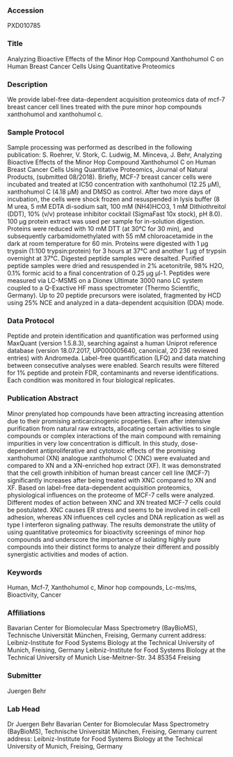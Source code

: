 ### Accession
PXD010785

### Title
Analyzing Bioactive Effects of the Minor Hop Compound Xanthohumol C on Human Breast Cancer Cells Using Quantitative Proteomics

### Description
We provide label-free data-dependent acquisition proteomics data of mcf-7 breast cancer cell lines treated with the pure minor hop compounds xanthohumol and xanthohumol c.

### Sample Protocol
Sample processing was performed as described in the following publication: S. Roehrer, V. Stork, C. Ludwig, M. Minceva, J. Behr, Analyzing Bioactive Effects of the Minor Hop Compound Xanthohumol C on Human Breast Cancer Cells Using Quantitative Proteomics, Journal of Natural Products, (submitted 08/2018). Briefly, MCF-7 breast cancer cells were incubated and treated at IC50 concentration with xanthohumol (12.25 μM), xanthohumol C (4.18 μM) and DMSO as control. After two more days of incubation, the cells were shock frozen and resuspended in lysis buffer (8 M urea, 5 mM EDTA di-sodium salt, 100 mM (NH4)HCO3, 1 mM Dithiothreitol (DDT), 10% (v/v) protease inhibitor cocktail (SigmaFast 10x stock), pH 8.0). 100 µg protein extract was used per sample for in-solution digestion. Proteins were reduced with 10 mM DTT (at 30°C for 30 min), and subsequently carbamidomethylated with 55 mM chloroacetamide in the dark at room temperature for 60 min. Proteins were digested with 1 µg trypsin (1:100 trypsin:protein) for 3 hours at 37°C and another 1 µg of trypsin overnight at 37°C. Digested peptide samples were desalted. Purified peptide samples were dried and resuspended in 2% acetonitrile, 98% H2O, 0.1% formic acid to a final concentration of 0.25 µg µl-1.  Peptides were measured via LC-MSMS on a Dionex Ultimate 3000 nano LC system coupled to a Q-Exactive HF mass spectrometer (Thermo Scientific, Germany).  Up to 20 peptide precursors were isolated, fragmented by HCD using 25% NCE and analyzed in a data-dependent acquisition (DDA) mode.

### Data Protocol
Peptide and protein identification and quantification was performed using MaxQuant (version 1.5.8.3), searching against a human Uniprot reference database (version 18.07.2017, UP000005640, canonical, 20 236 reviewed entries) with Andromeda. Label-free quantification (LFQ) and data matching between consecutive analyses were enabled. Search results were filtered for 1% peptide and protein FDR, contaminants and reverse identifications. Each condition was monitored in four biological replicates.

### Publication Abstract
Minor prenylated hop compounds have been attracting increasing attention due to their promising anticarcinogenic properties. Even after intensive purification from natural raw extracts, allocating certain activities to single compounds or complex interactions of the main compound with remaining impurities in very low concentration is difficult. In this study, dose-dependent antiproliferative and cytotoxic effects of the promising xanthohumol (XN) analogue xanthohumol C (XNC) were evaluated and compared to XN and a XN-enriched hop extract (XF). It was demonstrated that the cell growth inhibition of human breast cancer cell line (MCF-7) significantly increases after being treated with XNC compared to XN and XF. Based on label-free data-dependent acquisition proteomics, physiological influences on the proteome of MCF-7 cells were analyzed. Different modes of action between XNC and XN treated MCF-7 cells could be postulated. XNC causes ER stress and seems to be involved in cell-cell adhesion, whereas XN influences cell cycles and DNA replication as well as type I interferon signaling pathway. The results demonstrate the utility of using quantitative proteomics for bioactivity screenings of minor hop compounds and underscore the importance of isolating highly pure compounds into their distinct forms to analyze their different and possibly synergistic activities and modes of action.

### Keywords
Human, Mcf-7, Xanthohumol c, Minor hop compounds, Lc-ms/ms, Bioactivity, Cancer

### Affiliations
Bavarian Center for Biomolecular Mass Spectrometry (BayBioMS), Technische Universität München, Freising, Germany current address: Leibniz-Institute for Food Systems Biology at the Technical University of Munich, Freising, Germany
Leibniz-Institute for Food Systems Biology at the Technical University of Munich
Lise-Meitner-Str. 34
85354 Freising

### Submitter
Juergen Behr

### Lab Head
Dr Juergen Behr
Bavarian Center for Biomolecular Mass Spectrometry (BayBioMS), Technische Universität München, Freising, Germany current address: Leibniz-Institute for Food Systems Biology at the Technical University of Munich, Freising, Germany


